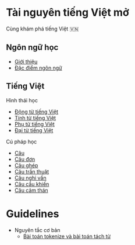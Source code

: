 # Tài nguyên tiếng Việt mở 

Cùng khám phá tiếng Việt 🇻🇳

## Ngôn ngữ học 

* [Giới thiệu](docs/linguistics/gioi_thieu.md)
* [Đặc điểm ngôn ngữ](docs/linguistics/gioi_thieu-dac_diem_ngon_ngu.md)

## Tiếng Việt

Hình thái học

* [Động từ tiếng Việt](docs/vietnamese/hth-dong_tu_tieng_viet.md)
* [Tính từ tiếng Việt](docs/vietnamese/hth-tinh_tu_tieng_viet.md)
* [Phụ từ tiếng Việt](docs/vietnamese/hth-phu_tu_tieng_viet.md)
* [Đại từ tiếng Việt](docs/vietnamese/hth-dai_tu_tieng_viet.md)

Cú pháp học

* [Câu](docs/vietnamese/cph-cau.md)
* [Câu đơn](docs/vietnamese/cph-cau_don.md)
* [Câu ghép](docs/vietnamese/cph-cau_ghep.md)
* [Câu trần thuật](docs/vietnamese/cph-cau_tran_thuat.md)
* [Câu nghi vấn](docs/vietnamese/cph-cau_nghi_van.md)
* [Câu cầu khiến](docs/vietnamese/cph-cau_cau_khien.md)
* [Câu cảm thán](docs/vietnamese/cph-cau_cam_than.md)

# Guidelines

* Nguyên tắc cơ bản
  * [Bài toán tokenize và bài toán tách từ](docs/guidelines/gl01-tokeniation_and_word_segmentation.md)

